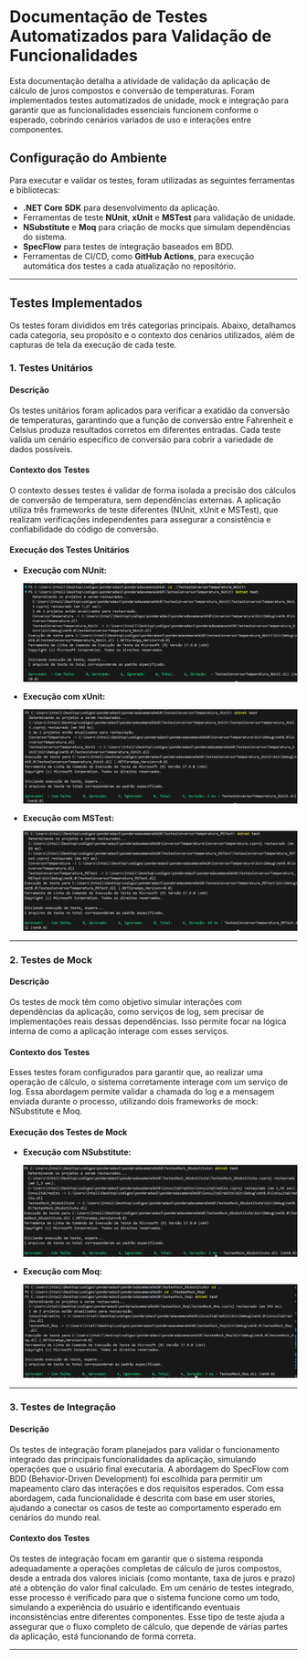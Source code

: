 # Documentação de Testes Automatizados para Validação de Funcionalidades

Esta documentação detalha a atividade de validação da aplicação de cálculo de juros compostos e conversão de temperaturas. Foram implementados testes automatizados de unidade, mock e integração para garantir que as funcionalidades essenciais funcionem conforme o esperado, cobrindo cenários variados de uso e interações entre componentes.

## Configuração do Ambiente

Para executar e validar os testes, foram utilizadas as seguintes ferramentas e bibliotecas:

- **.NET Core SDK** para desenvolvimento da aplicação.
- Ferramentas de teste **NUnit**, **xUnit** e **MSTest** para validação de unidade.
- **NSubstitute** e **Moq** para criação de mocks que simulam dependências do sistema.
- **SpecFlow** para testes de integração baseados em BDD.
- Ferramentas de CI/CD, como **GitHub Actions**, para execução automática dos testes a cada atualização no repositório.

---

## Testes Implementados

Os testes foram divididos em três categorias principais. Abaixo, detalhamos cada categoria, seu propósito e o contexto dos cenários utilizados, além de capturas de tela da execução de cada teste.

### 1. Testes Unitários

#### Descrição

Os testes unitários foram aplicados para verificar a exatidão da conversão de temperaturas, garantindo que a função de conversão entre Fahrenheit e Celsius produza resultados corretos em diferentes entradas. Cada teste valida um cenário específico de conversão para cobrir a variedade de dados possíveis.

#### Contexto dos Testes

O contexto desses testes é validar de forma isolada a precisão dos cálculos de conversão de temperatura, sem dependências externas. A aplicação utiliza três frameworks de teste diferentes (NUnit, xUnit e MSTest), que realizam verificações independentes para assegurar a consistência e confiabilidade do código de conversão.

#### Execução dos Testes Unitários

- **Execução com NUnit:**

   <img src="imgs/nunitteste.png">

- **Execução com xUnit:**

   <img src="imgs/xunitest.png">


- **Execução com MSTest:**

   <img src="imgs/mstest.png">


---

### 2. Testes de Mock

#### Descrição

Os testes de mock têm como objetivo simular interações com dependências da aplicação, como serviços de log, sem precisar de implementações reais dessas dependências. Isso permite focar na lógica interna de como a aplicação interage com esses serviços.

#### Contexto dos Testes

Esses testes foram configurados para garantir que, ao realizar uma operação de cálculo, o sistema corretamente interage com um serviço de log. Essa abordagem permite validar a chamada do log e a mensagem enviada durante o processo, utilizando dois frameworks de mock: NSubstitute e Moq.

#### Execução dos Testes de Mock

- **Execução com NSubstitute:**

   <img src="imgs/nsubsti.png">

- **Execução com Moq:**

   <img src="imgs/moq.png">

---

### 3. Testes de Integração

#### Descrição
   Os testes de integração foram planejados para validar o funcionamento integrado das principais funcionalidades da aplicação, simulando operações que o usuário final executaria. A abordagem do SpecFlow com BDD (Behavior-Driven Development) foi escolhida para permitir um mapeamento claro das interações e dos requisitos esperados. Com essa abordagem, cada funcionalidade é descrita com base em user stories, ajudando a conectar os casos de teste ao comportamento esperado em cenários do mundo real.

#### Contexto dos Testes
   Os testes de integração focam em garantir que o sistema responda adequadamente a operações completas de cálculo de juros compostos, desde a entrada dos valores iniciais (como montante, taxa de juros e prazo) até a obtenção do valor final calculado. Em um cenário de testes integrado, esse processo é verificado para que o sistema funcione como um todo, simulando a experiência do usuário e identificando eventuais inconsistências entre diferentes componentes. Esse tipo de teste ajuda a assegurar que o fluxo completo de cálculo, que depende de várias partes da aplicação, está funcionando de forma correta.

---

